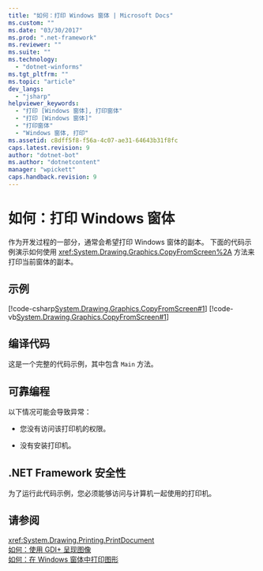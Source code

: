```yaml
---
title: "如何：打印 Windows 窗体 | Microsoft Docs"
ms.custom: ""
ms.date: "03/30/2017"
ms.prod: ".net-framework"
ms.reviewer: ""
ms.suite: ""
ms.technology: 
  - "dotnet-winforms"
ms.tgt_pltfrm: ""
ms.topic: "article"
dev_langs: 
  - "jsharp"
helpviewer_keywords: 
  - "打印 [Windows 窗体], 打印窗体"
  - "打印 [Windows 窗体]"
  - "打印窗体"
  - "Windows 窗体, 打印"
ms.assetid: c8dff5f8-f56a-4c07-ae31-64643b31f8fc
caps.latest.revision: 9
author: "dotnet-bot"
ms.author: "dotnetcontent"
manager: "wpickett"
caps.handback.revision: 9
---
```

# 如何：打印 Windows 窗体
作为开发过程的一部分，通常会希望打印 Windows 窗体的副本。  下面的代码示例演示如何使用 <xref:System.Drawing.Graphics.CopyFromScreen%2A> 方法来打印当前窗体的副本。  
  
## 示例  
 [!code-csharp[System.Drawing.Graphics.CopyFromScreen#1](../../../../samples/snippets/csharp/VS_Snippets_Winforms/System.Drawing.Graphics.CopyFromScreen/CS/Form1.cs#1)]
 [!code-vb[System.Drawing.Graphics.CopyFromScreen#1](../../../../samples/snippets/visualbasic/VS_Snippets_Winforms/System.Drawing.Graphics.CopyFromScreen/VB/Form1.vb#1)]  
  
## 编译代码  
 这是一个完整的代码示例，其中包含 `Main` 方法。  
  
## 可靠编程  
 以下情况可能会导致异常：  
  
-   您没有访问该打印机的权限。  
  
-   没有安装打印机。  
  
## .NET Framework 安全性  
 为了运行此代码示例，您必须能够访问与计算机一起使用的打印机。  
  
## 请参阅  
 <xref:System.Drawing.Printing.PrintDocument>   
 [如何：使用 GDI\+ 呈现图像](../../../../docs/framework/winforms/advanced/how-to-render-images-with-gdi.md)   
 [如何：在 Windows 窗体中打印图形](../../../../docs/framework/winforms/advanced/how-to-print-graphics-in-windows-forms.md)